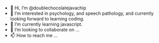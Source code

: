 - 👋 Hi, I’m @doublechocolatejavachip
- 👀 I’m interested in psychology, and speech pathology, and currently looking forward to learning coding.
- 🌱 I’m currently learning javascript.
- 💞️ I’m looking to collaborate on ...
- 📫 How to reach me ...

<!---
doublechocolatejavachip/doublechocolatejavachip is a ✨ special ✨ repository because its `README.md` (this file) appears on your GitHub profile.
You can click the Preview link to take a look at your changes.
--->
